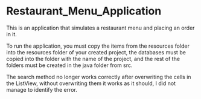 # Restaurant_Menu_Application
This is an application that simulates a restaurant menu  and placing an order in it.

To run the application, you must copy the items from the resources folder into the resources folder of your created project, the databases must be copied into the folder with the name of the project, and the rest of the folders must be created in the java folder from src.

The search method no longer works correctly after overwriting the cells in the ListView, without overwriting them it works as it should, I did not manage to identify the error.
